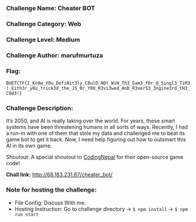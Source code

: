 ### Challenge Name: Cheater BOT
### Challenge Category: Web
### Challenge Level: Medium
### Challenge Author: marufmurtuza

### Flag: 
```BUETCTF{I_Kn0w_Y0u_DefiNit3ly_C0ulD_N0t_WiN_Th3_Gam3_f0r_@_5ingl3_TiM3!_Eith3r_y0u_trick3d_the_JS_0r_Y0U_R3vi3wed_AnD_R3ver53_3ngine3rd_tH3_C0d3!}```

### Challenge Description:

It’s 2050, and AI is really taking over the world. For years, these smart systems have been threatening humans in all sorts of ways. Recently, I had a run-in with one of them that stole my data and challenged me to beat its game bot to get it back. Now, I need help figuring out how to outsmart this AI in its own game. 

Shoutout: A special shoutout to [CodingNepal](https://www.codingnepalweb.com) for their open-source game code!

**Chall link:** http://68.183.231.67/cheater_bot/

### Note for hosting the challenge:


- File Config: Discuss With me.
- Hosting Instruction: Go to challenge directory -> `$ npm install` -> `$ npm run start`